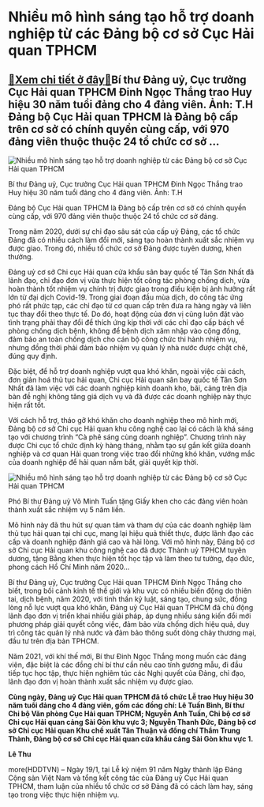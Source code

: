Nhiều mô hình sáng tạo hỗ trợ doanh nghiệp từ các Đảng bộ cơ sở Cục Hải quan TPHCM
==================================================================================

[:gift:Xem chi tiết ở đây:gift:](https://hddtvn.com/nhieu-mo-hinh-sang-tao-ho-tro-doanh-nghiep-tu-cac-dang-bo-co-so-cuc-hai-quan-tphcm/)Bí thư Đảng uỷ, Cục trưởng Cục Hải quan TPHCM Đinh Ngọc Thắng trao Huy hiệu 30 năm tuổi đảng cho 4 đảng viên. Ảnh: T.H Đảng bộ Cục Hải quan TPHCM là Đảng bộ cấp trên cơ sở có chính quyền cùng cấp, với 970 đảng viên thuộc thuộc 24 tổ chức cơ sở …
-----------------------------------------------------------------------------------------------------------------------------------------------------------------------------------------------------------------------------------------------------





![Nhiều mô hình sáng tạo hỗ trợ doanh nghiệp từ các Đảng bộ cơ sở Cục Hải quan TPHCM](https://hddtvn.com/wp-content/uploads/2021/01/0531_huy_hieu.jpg "Nhiều mô hình sáng tạo hỗ trợ doanh nghiệp từ các Đảng bộ cơ sở Cục Hải quan TPHCM")


Bí thư Đảng uỷ, Cục trưởng Cục Hải quan TPHCM Đinh Ngọc Thắng trao Huy hiệu 30 năm tuổi đảng cho 4 đảng viên. Ảnh: T.H



Đảng bộ Cục Hải quan TPHCM là Đảng bộ cấp trên cơ sở có chính quyền cùng cấp, với 970 đảng viên thuộc thuộc 24 tổ chức cơ sở đảng.


Trong năm 2020, dưới sự chỉ đạo sâu sát của cấp uỷ Đảng, các tổ chức Đảng đã có nhiều cách làm đổi mới, sáng tạo hoàn thành xuất sắc nhiệm vụ được giao. Trong đó, nhiều tổ chức cơ sở Đảng được tuyên dương, khen thưởng.


Đảng uỷ cơ sở Chi cục Hải quan cửa khẩu sân bay quốc tế Tân Sơn Nhất đã lãnh đạo, chỉ đạo đơn vị vừa thực hiện tốt công tác phòng chống dịch, vừa hoàn thành tốt nhiệm vụ chính trị được giao trong điều kiện bị ảnh hưởng rất lớn từ đại dịch Covid-19. Trong giai đoạn đầu mùa dịch, do công tác ứng phó rất phức tạp, các chỉ đạo từ cơ quan cấp trên đưa ra hàng ngày và liên tục thay đổi theo thực tế. Do đó, hoạt động của đơn vị cũng luôn đặt vào tình trạng phải thay đổi để thích ứng kịp thời với các chỉ đạo cấp bách về phòng chống dịch bệnh, không để bệnh dịch xâm nhập vào cộng đồng, đảm bảo an toàn chống dịch cho cán bộ công chức thi hành nhiệm vụ, nhưng đồng thời phải đảm bảo nhiệm vụ quản lý nhà nước được chặt chẽ, đúng quy định.


Đặc biệt, để hỗ trợ doanh nghiệp vượt qua khó khăn, ngoài việc cải cách, đơn giản hoá thủ tục hải quan, Chi cục Hải quan sân bay quốc tế Tân Sơn Nhất đã làm việc với các doanh nghiệp kinh doanh kho, bãi, cảng trên địa bàn đề nghị không tăng giá dịch vụ và đã được các doanh nghiệp này thực hiện rất tốt.


Với cách hỗ trợ, tháo gỡ khó khăn cho doanh nghiệp theo mô hình mới, Đảng bộ cơ sở Chi cục Hải quan khu công nghệ cao lại có cách là khá sáng tạo với chương trình “Cà phê sáng cùng doanh nghiệp”. Chương trình này được Chi cục tổ chức định kỳ hàng tháng, nhằm tạo sự gắn kết giữa doanh nghiệp và cơ quan Hải quan trong việc trao đổi những khó khăn, vướng mắc của doanh nghiệp để hải quan nắm bắt, giải quyết kịp thời.





![Nhiều mô hình sáng tạo hỗ trợ doanh nghiệp từ các Đảng bộ cơ sở Cục Hải quan TPHCM](https://hddtvn.com/wp-content/uploads/2021/01/0537_dang_dong.jpg "Nhiều mô hình sáng tạo hỗ trợ doanh nghiệp từ các Đảng bộ cơ sở Cục Hải quan TPHCM")



Phó Bí thư Đảng uỷ Võ Minh Tuấn tặng Giấy khen cho các đảng viên hoàn thành xuất sắc nhiệm vụ 5 năm liền.






Mô hình này đã thu hút sự quan tâm và tham dự của các doanh nghiệp làm thủ tục hải quan tại chi cục, mang lại hiệu quả thiết thực, được lãnh đạo các cấp và doanh nghiệp đánh giá cao và hài lòng. Với mô hình này, Đảng bộ cơ sở Chi cục Hải quan khu công nghệ cao đã được Thành uỷ TPHCM tuyên dương, tặng Bằng khen thực hiện tốt học tập và làm theo tư tưởng, đạo đức, phong cách Hồ Chí Minh năm 2020…


Bí thư Đảng uỷ, Cục trưởng Cục Hải quan TPHCM Đinh Ngọc Thắng cho biết, trong bối cảnh kinh tế thế giới và khu vực có nhiều biến động do thiên tai, dịch bệnh, năm 2020, với tinh thần kỷ luật, sáng tạo, chung sức, đồng lòng nỗ lực vượt qua khó khăn, Đảng uỷ Cục Hải quan TPHCM đã chủ động lãnh đạo đơn vị triển khai nhiều giải pháp, áp dụng nhiều sáng kiến đổi mới phương pháp giải quyết công việc, đảm bảo vừa chống dịch hiệu quả, duy trì công tác quản lý nhà nước và đảm bảo thông suốt dòng chảy thương mại, đầu tư trên địa bàn TPHCM.


Năm 2021, với khí thế mới, Bí thư Đinh Ngọc Thắng mong muốn các đảng viên, đặc biệt là các đồng chí bí thư cần nêu cao tính gương mẫu, đi đầu tiếp tục học tập, thực hiện nghiêm túc các Nghị quyết của Đảng, chỉ đạo, lãnh đạo đơn vị hoàn thành xuất sắc nhiệm vụ được giao.





**Cùng ngày, Đảng uỷ Cục Hải quan TPHCM đã tổ chức Lễ trao Huy hiệu 30 năm tuổi đảng cho 4 đảng viên, gồm các đồng chí: Lê Tuấn Bình, Bí thư Chi bộ Văn phòng Cục Hải quan TPHCM; Nguyễn Anh Tuấn, Chi bộ cơ sở Chi cục Hải quan cảng Sài Gòn khu vực 3; Nguyễn Thanh Đức, Đảng bộ cơ sở Chi cục Hải quan Khu chế xuất Tân Thuận và đồng chí Thẩm Trung Thành, Đảng bộ cơ sở Chi cục Hải quan cửa khẩu cảng Sài Gòn khu vực 1.** 




**Lê Thu**



more(HDDTVN) – Ngày 19/1, tại Lễ kỷ niệm 91 năm Ngày thành lập Đảng Cộng sản Việt Nam và tổng kết công tác của Đảng uỷ Cục Hải quan TPHCM, tham luận của nhiều tổ chức cơ sở Đảng đã có cách làm hay, sáng tạo trong việc thực hiện nhiệm vụ.


